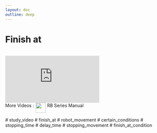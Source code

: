 ```yaml
---
layout: doc
outline: deep
---
```


# Finish at

<br>

<iframe class="video-resources"
src="https://www.youtube.com/embed/PSzuXEAxZHs?si=6DrglBSvw1WTRqH0"
title="UI Screen Layout"
frameborder="0"
allow="accelerometer; autoplay; clipboard-write; encrypted-media; gyroscope; picture-in-picture; web-share"
referrerpolicy="strict-origin-when-cross-origin"
allowfullscreen>
</iframe>

<br>

<div class="more-videos-info">
  <span>More Videos : </span>
  <img src="/youtube_64.png" width=32 height=32 />
  <a href="https://www.youtube.com/playlist?list=PLa7dlfy7PJ2w79uPRvhXDd61yqKZtpVdc" target="_blank">
    RB Series Manual
  </a>
</div>

\# study_video
\# finish_at
\# robot_movement
\# certain_conditions
\# stopping_time
\# delay_time
\# stopping_movement
\# finish_at_condition

<style scoped>
img {
  margin: 0 5px;
}

a {
  text-decoration: none;
}

.more-videos-info {
  display: flex;
}
</style>
